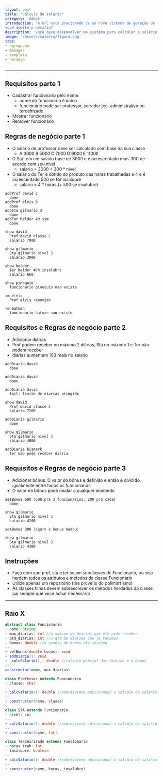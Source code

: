 ```yaml
---
layout: post
title: "Cálculo de salário"
category: 'Adept'
introduction: 'A UFC está precisando de um novo sistema de geração de folhas de pagamento,
você aceita o desafio?'
description: 'Você deve desenvolver um sistema para calcular o salário de um funcionário de acordo com sua função e adicionais' 
image: '/assets/salario/figura.png'
tags:
- agregação
- manager
- template
- herança
---
```


---

## Requisitos parte 1

- Cadastrar funcionario pelo nome.
    - nome do funcionario é único
    - funcionário pode ser professor, servidor tec. administrativo ou terceirizado
- Mostrar funcionário
- Remover funcionário



## Regras de negócio parte 1

- O salário de professor deve ser calculado com base na sua classe
    - A 3000 B 5000 C 7000 D 9000 E 11000
- O Sta tem um salario base de 3000 e é acrescentado mais 300 de acordo com seu nível
    - salario = 3000 + 300 * nivel
- O salário do Ter é obtido do produto das horas trabalhadas e 4
    e é acrescentado 500 se for insalubre
    - salario = 4 * horas (+ 500 se insalubre)

```
addProf david C
  done
addProf elvis D
  done
addSta gilmario 3
  done
addTer helder 40 sim
  done

show david
  Prof david classe C
  salario 7000

show gilmario
  Sta gilmario nivel 3
  salario 3900

show helder
  Ter helder 40h insalubre
  salario 660

show pinoquio
  funcionario pinoquio nao existe

rm elvis
  Prof elvis removido

rm batman
  funcionario batman nao existe

```

## Requisitos e Regras de negócio parte 2

- Adicionar diárias
- Prof podem receber no máximo 2 diárias, Sta no máximo 1 e Ter não podem receber
- diarias aumentam 100 reais no salario

```
addDiaria david
  done

addDiaria david
  done

addDiaria david
  fail: limite de diarias atingido

show david
  Prof david classe C
  salario 7200

addDiaria gilmario
  done

show gilmario
  Sta gilmario nivel 3
  salario 4000

addDiaria bismark
  ter nao pode receber diaria

```

## Requisitos e Regras de negócio parte 3

- Adicionar bônus. O valor do bônus é definido e então é
dividido igualmente entre todos os funcionários
- O valor do bônus pode mudar a qualquer momento 

```
setBonus 600 (600 pra 3 funcionarios, 200 pra cada)
  done

show gilmario 
  Sta gilmario nivel 3
  salario 4200

setBonus 300 (agora o bonus mudou)

show gilmario
  Sta gilmario nivel 3
  salario 4100
```

## Instruções

- Faça com que prof, sta e ter sejam subclasses de Funcionario, ou seja
herdem todos os atributos e métodos da classe Funcionário
- Utilize apenas um repositório (tire proveito do polimorfismo)
- As classes filhas devem sobrescrever os métodos herdados da classe pai
sempre que você achar necessário

---
## Raio X

````java
abstract class Funcionario
- nome: String
- max_diarias: int //o maximo de diarias que ele pode receber
- qtd_diarias: int //a qtd de diarias que ja recebeu
- bonus: double //o quanto de bonus ele recebeu
--
+ setBonus(double bonus): void
+ addDiaria(): void
+ _calcSalario()_: double //calculo parcial das diarias e o bonus
--
constructor(nome, max_diarias)
````

````java
class Professor extends Funcionario
- classe: char
--
+ calcSalario(): double //sobrescreve adicionando o calculo do salario
--
+ constructor(nome, classe)
````

````java
class STA extends Funcionario
- nivel: int
--
+ calcSalario(): double //sobrescreve adicionando o calculo do salario
--
+ constructor(nome, int)
````

````java
class Terceirizado extends Funcionario
- horas_trab: int
- insalubre: boolean
--
+ calcSalario(): double //sobrescreve adicionando o calculo do salario
--
+ constructor(nome, horas, insalubre)
````

